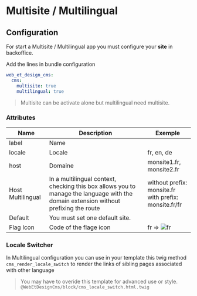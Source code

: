# Multisite / Multilingual

## Configuration

For start a Multisite / Multilingual app you must configure your **site** in backoffice. 

Add the lines in bundle configuration

```yml 
web_et_design_cms:
  cms:
    multisite: true
    multilingual: true
```

> Multisite can be activate alone but multilingual need multisite.

### Attributes

| Name          | Description   | Exemple |
| ------------- |---------------| --------|
| label         | Name          |         |
| locale        | Locale        | fr, en, de |
| host          | Domaine       | monsite1.fr, monsite2.fr |
| Host Multilingual | In a multilingual context, checking this box allows you to manage the language with the domain extension without prefixing the route | without prefix: monsite.fr <br/> with prefix: monsite.fr/fr |
| Default       | You must set one default site. |
| Flag Icon     | Code of the flage icon | fr => ![fr](https://www.countryflags.io/fr/flat/16.png)|


### Locale Switcher

In Multilingual configuration you can use in your template this twig method `cms_render_locale_switch` to render the links of sibling pages associated with other language

> You may have to overide this template for advanced use or style.
> `@WebEtDesignCms/block/cms_locale_switch.html.twig`
